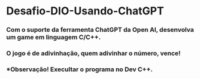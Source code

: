 # Desafio-DIO-Usando-ChatGPT
### Com o suporte da ferramenta ChatGPT da Open AI, desenvolva um game em linguagem C/C++.

### O jogo é de adivinhação, quem adivinhar o número, vence!

### *Observação! Execultar o programa no Dev C++.
